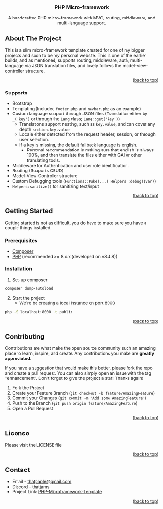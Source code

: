 <a id="readme-top"></a>

<div align="center">

  <h3 align="center">PHP Micro-framework</h3>

  <p align="center">
    A handcrafted PHP micro-framework with MVC, routing, middleware, and multi-language support.
</p>
</div>

<!-- ABOUT THE PROJECT -->
## About The Project

This is a slim micro-framework template created for one of my bigger projects and soon to be my personal website. This is one of the earlier builds, and as mentioned, supports routing, middleware, auth, multi-language via JSON translation files, and losely follows the model-view-controller structure.

<p align="right">(<a href="#readme-top">back to top</a>)</p>



### Supports
- Bootstrap
- Templating (Included ``footer.php`` and ``navbar.php`` as an example)
- Custom language support through JSON files (Translation either by ``_('key')`` or through the ``Lang`` class; ``Lang::get('key')``)
    - Translations support nesting, such as ``key.value``, and can cover any depth ``section.key.value``
    - Locale either detected from the request header, session, or through user selection.
    - If a key is missing, the default fallback language is english.
      - Personal recommendation is making sure that english is always 100%, and then translate the files either with GAI or other translating tools.
- Middleware for Authentication and user role identification.
- Routing (Supports CRUD)
- Model-View-Controller structure
- Custom Debugging tools (``Functions::Puke(...)``, ``Helpers::debug($var)``)
- ``Helpers:sanitize()`` for sanitizing text/input

<p align="right">(<a href="#readme-top">back to top</a>)</p>

<!-- GETTING STARTED -->
## Getting Started

Getting started is not as difficult, you do have to make sure you have a couple things installed.

### Prerequisites

- [Composer](https://getcomposer.org/download/)
- [PHP](https://www.php.net/downloads)  (recommended >= 8.x.x (developed on v8.4.8))

### Installation

1. Set-up composer
```sh
composer dump-autoload
```

2. Start the project
    - We're be creating a local instance on port 8000
```sh
php -S localhost:8000 -t public
```

<p align="right">(<a href="#readme-top">back to top</a>)</p>


<!-- CONTRIBUTING -->
## Contributing

Contributions are what make the open source community such an amazing place to learn, inspire, and create. Any contributions you make are **greatly appreciated**.

If you have a suggestion that would make this better, please fork the repo and create a pull request. You can also simply open an issue with the tag "enhancement".
Don't forget to give the project a star! Thanks again!

1. Fork the Project
2. Create your Feature Branch (`git checkout -b feature/AmazingFeature`)
3. Commit your Changes (`git commit -m 'Add some AmazingFeature'`)
4. Push to the Branch (`git push origin feature/AmazingFeature`)
5. Open a Pull Request

<p align="right">(<a href="#readme-top">back to top</a>)</p>



<!-- LICENSE -->
## License

Please visit the LICENSE file

<p align="right">(<a href="#readme-top">back to top</a>)</p>


<!-- CONTACT -->
## Contact

- Email - thatpaple@gmail.com
- Discord - thatjams
- Project Link: [PHP-Microframework-Template](https://github.com/ThatPaple/PHP-Microframework-Template)

<p align="right">(<a href="#readme-top">back to top</a>)</p>
